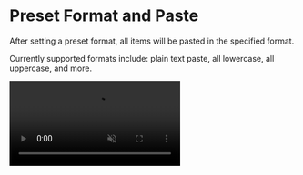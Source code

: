 # Preset Format and Paste

After setting a preset format, all items will be pasted in the specified format.

Currently supported formats include: plain text paste, all lowercase, all uppercase, and more.

<video autoplay muted loop>
    <source src="/videos/quickmenu-format-preset.mp4" type="video/mp4">
    <iframe src="/videos/quickmenu-format-preset.mp4" scrolling="no" border="0" frameborder="0" allow="autoplay; encrypted-media" allowfullscreen></iframe>
</video>